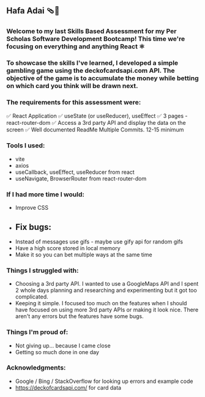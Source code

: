 ## Hafa Adai 🩴🪷

### Welcome to my last Skills Based Assessment for my Per Scholas Software Development Bootcamp! This time we're focusing on everything and anything React ⚛️

### To showcase the skills I've learned, I developed a simple gambling game using the deckofcardsapi.com API. The objective of the game is to accumulate the money while betting on which card you think will be drawn next.

### The requirements for this assessment were:
✅ React Application
✅ useState (or useReducer), useEffect
✅ 3 pages  -  react-router-dom
✅ Access a 3rd party API and display the data on the screen
✅ Well documented ReadMe
Multiple Commits. 12-15 minimum

### Tools I used:
- vite
- axios
- useCallback, useEffect, useReducer from react
- useNavigate, BrowserRouter from react-router-dom

### If I had more time I would:
- Improve CSS
- Fix bugs:
    - 
- Instead of messages use gifs - maybe use gify api for random gifs
- Have a high score stored in local memory
- Make it so you can bet multiple ways at the same time

### Things I struggled with:
- Choosing a 3rd party API. I wanted to use a GoogleMaps API and I spent 2 whole days planning and researching and experimenting but it got too complicated.
- Keeping it simple. I focused too much on the features when I should have focused on using more 3rd party APIs or making it look nice. There aren't any errors but the features have some bugs.

### Things I'm proud of:
- Not giving up... because I came close
- Getting so much done in one day

### Acknowledgments:
- Google / Bing / StackOverflow for looking up errors and example code
- https://deckofcardsapi.com/ for card data